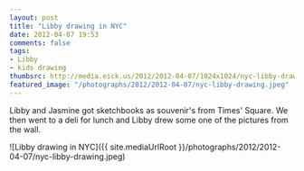 ```yaml
---
layout: post
title: "Libby drawing in NYC"
date: 2012-04-07 19:53
comments: false
tags: 
- Libby
- kids drawing
thumbsrc: http://media.eick.us/2012/2012-04-07/1024x1024/nyc-libby-drawing.jpeg
featured_image: "/photographs/2012/2012-04-07/nyc-libby-drawing.jpeg"
---
```

Libby and Jasmine got sketchbooks as souvenir's from Times' Square.  We then went to a deli for lunch and Libby drew some one of the pictures from the wall.
 



![Libby drawing in NYC]({{ site.mediaUrlRoot }}/photographs/2012/2012-04-07/nyc-libby-drawing.jpeg)


